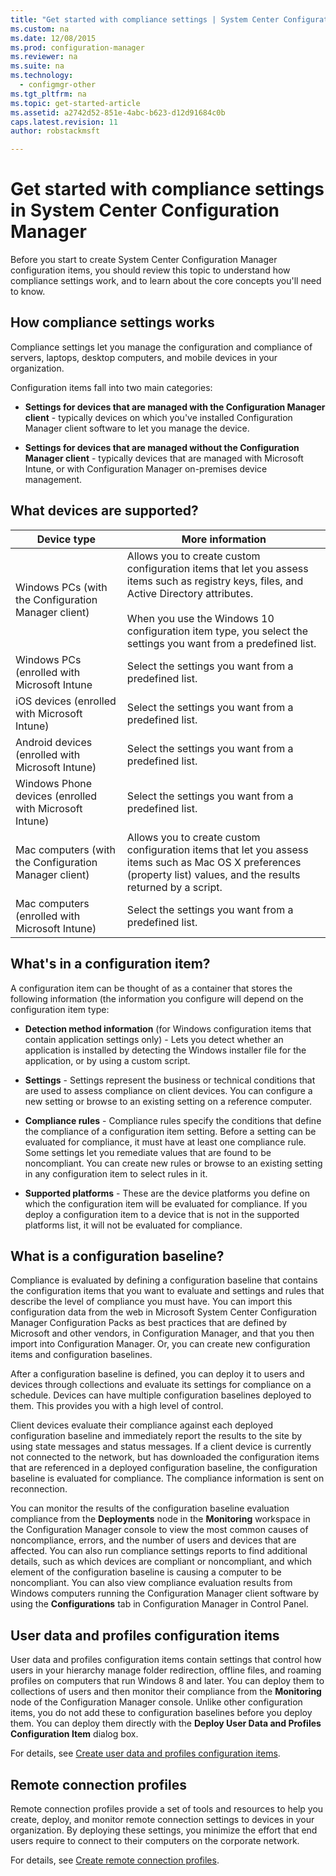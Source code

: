 ```yaml
---
title: "Get started with compliance settings | System Center Configuration Manager"
ms.custom: na
ms.date: 12/08/2015
ms.prod: configuration-manager
ms.reviewer: na
ms.suite: na
ms.technology: 
  - configmgr-other
ms.tgt_pltfrm: na
ms.topic: get-started-article
ms.assetid: a2742d52-851e-4abc-b623-d12d91684c0b
caps.latest.revision: 11
author: robstackmsft

---
```

# Get started with compliance settings in System Center Configuration Manager
Before you start to create System Center Configuration Manager configuration items, you should review this topic to understand how compliance settings work, and to learn about the core concepts you'll need to know.  
  
## How compliance settings works  
 Compliance settings let you manage the configuration and compliance of servers, laptops, desktop computers, and mobile devices in your organization.  
  
 Configuration items fall into two main categories:  
  
-   **Settings for devices that are managed with the Configuration Manager client** - typically devices on which you've installed Configuration Manager client software to let you manage the device.  
  
-   **Settings for devices that are managed without the Configuration Manager client** - typically devices that are managed with Microsoft Intune, or with Configuration Manager on-premises device management.  
  
## What devices are supported?  
 
  
|Device type|More information|  
|------------|----------------------|  
|Windows PCs (with the Configuration Manager client)|Allows you to create custom configuration items that let you assess items such as registry keys, files, and Active Directory attributes.<br /><br /> When you use the Windows 10 configuration item type, you select the settings you want from a predefined list.|  
|Windows PCs (enrolled with Microsoft Intune|Select the settings you want from a predefined list.|  
|iOS devices (enrolled with Microsoft Intune)|Select the settings you want from a predefined list.|  
|Android devices (enrolled with Microsoft Intune)|Select the settings you want from a predefined list.|  
|Windows Phone devices (enrolled with Microsoft Intune)|Select the settings you want from a predefined list.|  
|Mac computers (with the Configuration Manager client)|Allows you to create custom configuration items that let you assess items such as Mac OS X preferences (property list) values, and the results returned by a script.|  
|Mac computers (enrolled with Microsoft Intune)|Select the settings you want from a predefined list.|  
  
## What's in a configuration item?  
 A configuration item can be thought of as a container that stores the following information (the information you configure will depend on the configuration item type:  
  
-   **Detection method information** (for Windows configuration items that contain application settings only) - Lets you detect whether an application is installed by detecting the Windows installer file for the application, or by using a custom script.  
  
-   **Settings** - Settings represent the business or technical conditions that are used to assess compliance on client devices. You can configure a new setting or browse to an existing setting on a reference computer.  
  
-   **Compliance rules** - Compliance rules specify the conditions that define the compliance of a configuration item setting. Before a setting can be evaluated for compliance, it must have at least one compliance rule. Some settings let you remediate values that are found to be noncompliant. You can create new rules or browse to an existing setting in any configuration item to select rules in it.  
  
-   **Supported platforms** - These are the device platforms you define on which the configuration item will be evaluated for compliance. If you deploy a configuration item to a device that is not in the supported platforms list, it will not be evaluated for compliance.  
  
## What is a configuration baseline?  
 Compliance is evaluated by defining a configuration baseline that contains the configuration items that you want to evaluate and settings and rules that describe the level of compliance you must have. You can import this configuration data from the web in Microsoft System Center Configuration Manager Configuration Packs as best practices that are defined by Microsoft and other vendors, in Configuration Manager, and that you then import into Configuration Manager. Or, you can create new configuration items and configuration baselines.  
  
 After a configuration baseline is defined, you can deploy it to users and devices through collections and evaluate its settings for compliance on a schedule. Devices can have multiple configuration baselines deployed to them. This provides you with a high level of control.  
  
 Client devices evaluate their compliance against each deployed configuration baseline and immediately report the results to the site by using state messages and status messages. If a client device is currently not connected to the network, but has downloaded the configuration items that are referenced in a deployed configuration baseline, the configuration baseline is evaluated for compliance. The compliance information is sent on reconnection.  
  
 You can monitor the results of the configuration baseline evaluation compliance from the **Deployments** node in the **Monitoring** workspace in the Configuration Manager console to view the most common causes of noncompliance, errors, and the number of users and devices that are affected. You can also run compliance settings reports to find additional details, such as which devices are compliant or noncompliant, and which element of the configuration baseline is causing a computer to be noncompliant. You can also view compliance evaluation results from Windows computers running the Configuration Manager client software by using the **Configurations** tab in Configuration Manager in Control Panel.  
  
## User data and profiles configuration items  
 User data and profiles configuration items contain settings that control how users in your hierarchy manage folder redirection, offline files, and roaming profiles on computers that run Windows 8 and later. You can deploy them to collections of users and then monitor their compliance from the **Monitoring** node of the Configuration Manager console. Unlike other configuration items, you do not add these to configuration baselines before you deploy them. You can deploy them directly with the **Deploy User Data and Profiles Configuration Item** dialog box.  
  
 For details, see [Create user data and profiles configuration items](/sccm/compliance/deploy-use/create-user-data-and-profiles-configuration-items).  
  
## Remote connection profiles  
 Remote connection profiles provide a set of tools and resources to help you create, deploy, and monitor remote connection settings to devices in your organization. By deploying these settings, you minimize the effort that end users require to connect to their computers on the corporate network.  
  
 For details, see [Create remote connection profiles](/sccm/compliance/deploy-use/create-remote-connection-profiles).  
  


